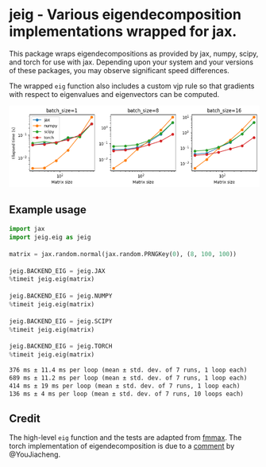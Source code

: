 # jeig - Various eigendecomposition implementations wrapped for jax.

This package wraps eigendecompositions as provided by jax, numpy, scipy, and torch for use with jax. Depending upon your system and your versions of these packages, you may observe significant speed differences.

The wrapped `eig` function also includes a custom vjp rule so that gradients with respect to eigenvalues and eigenvectors can be computed.

![Speed comparison](/docs/speed.png)

## Example usage

```python
import jax
import jeig.eig as jeig

matrix = jax.random.normal(jax.random.PRNGKey(0), (8, 100, 100))

jeig.BACKEND_EIG = jeig.JAX
%timeit jeig.eig(matrix)

jeig.BACKEND_EIG = jeig.NUMPY
%timeit jeig.eig(matrix)

jeig.BACKEND_EIG = jeig.SCIPY
%timeit jeig.eig(matrix)

jeig.BACKEND_EIG = jeig.TORCH
%timeit jeig.eig(matrix)
```
```
376 ms ± 11.4 ms per loop (mean ± std. dev. of 7 runs, 1 loop each)
689 ms ± 11.2 ms per loop (mean ± std. dev. of 7 runs, 1 loop each)
414 ms ± 19 ms per loop (mean ± std. dev. of 7 runs, 1 loop each)
136 ms ± 4 ms per loop (mean ± std. dev. of 7 runs, 10 loops each)
```

## Credit
The high-level `eig` function and the tests are adapted from [fmmax](https://github.com/facebookresearch/fmmax/tree/main/src/fmmax). The torch implementation of eigendecomposition is due to a [comment](https://github.com/google/jax/issues/10180#issuecomment-1092098074) by @YouJiacheng.
